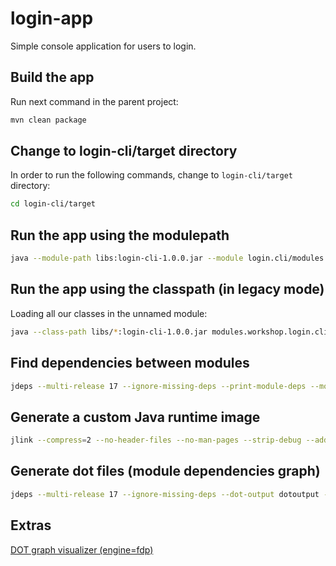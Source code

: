 # login-app

Simple console application for users to login.

## Build the app

Run next command in the parent project:

```bash
mvn clean package
```

## Change to login-cli/target directory

In order to run the following commands, change to `login-cli/target` directory:

```bash
cd login-cli/target
```

## Run the app using the modulepath

```bash
java --module-path libs:login-cli-1.0.0.jar --module login.cli/modules.workshop.login.cli.Main
```

## Run the app using the classpath (in legacy mode)

Loading all our classes in the unnamed module:

```bash
java --class-path libs/*:login-cli-1.0.0.jar modules.workshop.login.cli.Main
```

## Find dependencies between modules

```bash
jdeps --multi-release 17 --ignore-missing-deps --print-module-deps --module-path libs;login-cli-1.0.0.jar libs\*.jar login-cli-1.0.0.jar
```

## Generate a custom Java runtime image

```bash
jlink --compress=2 --no-header-files --no-man-pages --strip-debug --add-modules java.base,java.desktop,java.logging,java.management,java.naming,java.security.jgss,java.security.sasl --output runtime
```

## Generate dot files (module dependencies graph)

```bash
jdeps --multi-release 17 --ignore-missing-deps --dot-output dotoutput --module-path libs;login-cli-1.0.0.jar libs\*.jar login-cli-1.0.0.jar
```

## Extras

[DOT graph visualizer (engine=fdp)](https://dreampuf.github.io/GraphvizOnline/)

